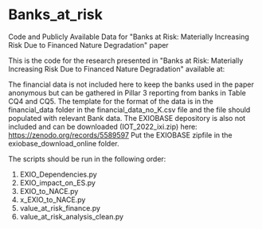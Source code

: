 # Banks_at_risk
Code and Publicly Available Data for "Banks at Risk: Materially Increasing Risk Due to Financed Nature Degradation" paper 

This is the code for the research presented in "Banks at Risk: Materially Increasing Risk Due to Financed Nature Degradation" available at:

The financial data is not included here to keep the banks used in the paper anonymous but can be gathered in Pillar 3 reporting from banks in Table CQ4 and CQ5. The template for the format of the data is in the financial_data folder in the financial_data_no_K.csv file and the file should populated with relevant Bank data. 
The EXIOBASE depository is also not included and can be downloaded (IOT_2022_ixi.zip) here: https://zenodo.org/records/5589597
Put the EXIOBASE zipfile in the exiobase_download_online folder.

The scripts should be run in the following order:
1. EXIO_Dependencies.py
2. EXIO_impact_on_ES.py
3. EXIO_to_NACE.py
4. x_EXIO_to_NACE.py
5. value_at_risk_finance.py
6. value_at_risk_analysis_clean.py
